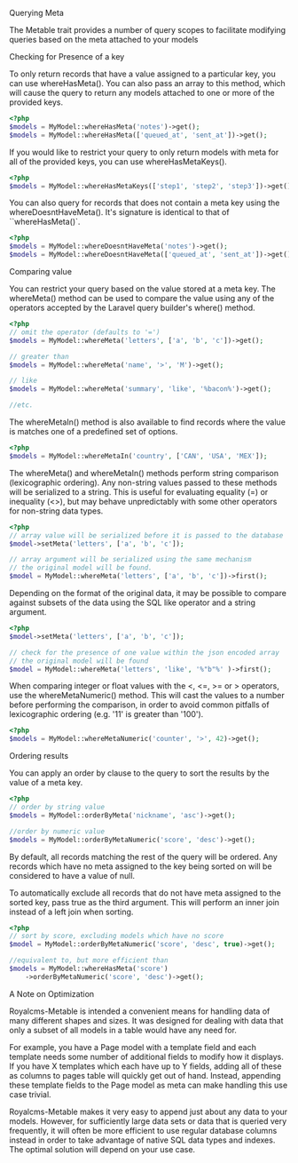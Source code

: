 Querying Meta

The Metable trait provides a number of query scopes to facilitate modifying queries based on the meta attached to your models

Checking for Presence of a key

To only return records that have a value assigned to a particular key, you can use whereHasMeta(). You can also pass an array to this method, which will cause the query to return any models attached to one or more of the provided keys.

```php
<?php
$models = MyModel::whereHasMeta('notes')->get();
$models = MyModel::whereHasMeta(['queued_at', 'sent_at'])->get();
```

If you would like to restrict your query to only return models with meta for all of the provided keys, you can use whereHasMetaKeys().

```php
<?php
$models = MyModel::whereHasMetaKeys(['step1', 'step2', 'step3'])->get();
```

You can also query for records that does not contain a meta key using the whereDoesntHaveMeta(). It's signature is identical to that of ``whereHasMeta()`.

```php
<?php
$models = MyModel::whereDoesntHaveMeta('notes')->get();
$models = MyModel::whereDoesntHaveMeta(['queued_at', 'sent_at'])->get();
```

Comparing value

You can restrict your query based on the value stored at a meta key. The whereMeta() method can be used to compare the value using any of the operators accepted by the Laravel query builder's where() method.

```php
<?php
// omit the operator (defaults to '=')
$models = MyModel::whereMeta('letters', ['a', 'b', 'c'])->get();

// greater than
$models = MyModel::whereMeta('name', '>', 'M')->get();

// like
$models = MyModel::whereMeta('summary', 'like', '%bacon%')->get();

//etc.
```

The whereMetaIn() method is also available to find records where the value is matches one of a predefined set of options.

```php
<?php
$models = MyModel::whereMetaIn('country', ['CAN', 'USA', 'MEX']);
```

The whereMeta() and whereMetaIn() methods perform string comparison (lexicographic ordering). Any non-string values passed to these methods will be serialized to a string. This is useful for evaluating equality (=) or inequality (<>), but may behave unpredictably with some other operators for non-string data types.

```php
<?php
// array value will be serialized before it is passed to the database
$model->setMeta('letters', ['a', 'b', 'c']);

// array argument will be serialized using the same mechanism
// the original model will be found.
$model = MyModel::whereMeta('letters', ['a', 'b', 'c'])->first();
```

Depending on the format of the original data, it may be possible to compare against subsets of the data using the SQL like operator and a string argument.

```php
<?php
$model->setMeta('letters', ['a', 'b', 'c']);

// check for the presence of one value within the json encoded array
// the original model will be found
$model = MyModel::whereMeta('letters', 'like', '%"b"%' )->first();
```

When comparing integer or float values with the <, <=, >= or > operators, use the whereMetaNumeric() method. This will cast the values to a number before performing the comparison, in order to avoid common pitfalls of lexicographic ordering (e.g. '11' is greater than '100').

```php
<?php
$models = MyModel::whereMetaNumeric('counter', '>', 42)->get();
```

Ordering results

You can apply an order by clause to the query to sort the results by the value of a meta key.

```php
<?php
// order by string value
$models = MyModel::orderByMeta('nickname', 'asc')->get();

//order by numeric value
$models = MyModel::orderByMetaNumeric('score', 'desc')->get();
```

By default, all records matching the rest of the query will be ordered. Any records which have no meta assigned to the key being sorted on will be considered to have a value of null.

To automatically exclude all records that do not have meta assigned to the sorted key, pass true as the third argument. This will perform an inner join instead of a left join when sorting.

```php
<?php
// sort by score, excluding models which have no score
$model = MyModel::orderByMetaNumeric('score', 'desc', true)->get();

//equivalent to, but more efficient than
$models = MyModel::whereHasMeta('score')
    ->orderByMetaNumeric('score', 'desc')->get();
```

A Note on Optimization

Royalcms-Metable is intended a convenient means for handling data of many different shapes and sizes. It was designed for dealing with data that only a subset of all models in a table would have any need for.

For example, you have a Page model with a template field and each template needs some number of additional fields to modify how it displays. If you have X templates which each have up to Y fields, adding all of these as columns to pages table will quickly get out of hand. Instead, appending these template fields to the Page model as meta can make handling this use case trivial.

Royalcms-Metable makes it very easy to append just about any data to your models. However, for sufficiently large data sets or data that is queried very frequently, it will often be more efficient to use regular database columns instead in order to take advantage of native SQL data types and indexes. The optimal solution will depend on your use case.
